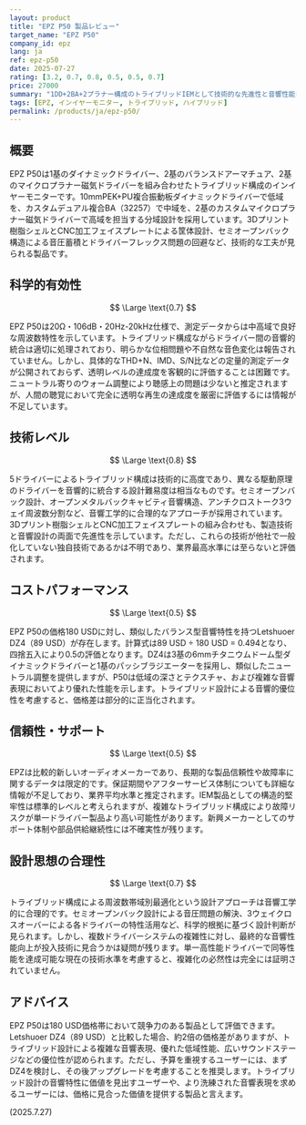 ```yaml
---
layout: product
title: "EPZ P50 製品レビュー"
target_name: "EPZ P50"
company_id: epz
lang: ja
ref: epz-p50
date: 2025-07-27
rating: [3.2, 0.7, 0.8, 0.5, 0.5, 0.7]
price: 27000
summary: "1DD+2BA+2プラナー構成のトライブリッドIEMとして技術的な先進性と音響性能を示し、価格帯での競争力も認められる製品です。特に低域の深さとテクスチャにおいて同価格帯製品に対する優位性があります。"
tags: [EPZ, インイヤーモニター, トライブリッド, ハイブリッド]
permalink: /products/ja/epz-p50/
---
```

## 概要

EPZ P50は1基のダイナミックドライバー、2基のバランスドアーマチュア、2基のマイクロプラナー磁気ドライバーを組み合わせたトライブリッド構成のインイヤーモニターです。10mmPEK+PU複合振動板ダイナミックドライバーで低域を、カスタムデュアル複合BA（32257）で中域を、2基のカスタムマイクロプラナー磁気ドライバーで高域を担当する分域設計を採用しています。3Dプリント樹脂シェルとCNC加工フェイスプレートによる筐体設計、セミオープンバック構造による音圧蓄積とドライバーフレックス問題の回避など、技術的な工夫が見られる製品です。

## 科学的有効性

$$ \Large \text{0.7} $$

EPZ P50は20Ω・106dB・20Hz-20kHz仕様で、測定データからは中高域で良好な周波数特性を示しています。トライブリッド構成ながらドライバー間の音響的統合は適切に処理されており、明らかな位相問題や不自然な音色変化は報告されていません。しかし、具体的なTHD+N、IMD、S/N比などの定量的測定データが公開されておらず、透明レベルの達成度を客観的に評価することは困難です。ニュートラル寄りのウォーム調整により聴感上の問題は少ないと推定されますが、人間の聴覚において完全に透明な再生の達成度を厳密に評価するには情報が不足しています。

## 技術レベル

$$ \Large \text{0.8} $$

5ドライバーによるトライブリッド構成は技術的に高度であり、異なる駆動原理のドライバーを音響的に統合する設計難易度は相当なものです。セミオープンバック設計、オープンメタルバックキャビティ音響構造、アンチクロストーク3ウェイ周波数分割など、音響工学的に合理的なアプローチが採用されています。3Dプリント樹脂シェルとCNC加工フェイスプレートの組み合わせも、製造技術と音響設計の両面で先進性を示しています。ただし、これらの技術が他社で一般化していない独自技術であるかは不明であり、業界最高水準には至らないと評価されます。

## コストパフォーマンス

$$ \Large \text{0.5} $$

EPZ P50の価格180 USDに対し、類似したバランス型音響特性を持つLetshuoer DZ4（89 USD）が存在します。計算式は89 USD ÷ 180 USD = 0.494となり、四捨五入により0.5の評価となります。DZ4は3基の6mmチタニウムドーム型ダイナミックドライバーと1基のパッシブラジエーターを採用し、類似したニュートラル調整を提供しますが、P50は低域の深さとテクスチャ、および複雑な音響表現においてより優れた性能を示します。トライブリッド設計による音響的優位性を考慮すると、価格差は部分的に正当化されます。

## 信頼性・サポート

$$ \Large \text{0.5} $$

EPZは比較的新しいオーディオメーカーであり、長期的な製品信頼性や故障率に関するデータは限定的です。保証期間やアフターサービス体制についても詳細な情報が不足しており、業界平均水準と推定されます。IEM製品としての構造的堅牢性は標準的レベルと考えられますが、複雑なトライブリッド構成により故障リスクが単一ドライバー製品より高い可能性があります。新興メーカーとしてのサポート体制や部品供給継続性には不確実性が残ります。

## 設計思想の合理性

$$ \Large \text{0.7} $$

トライブリッド構成による周波数帯域別最適化という設計アプローチは音響工学的に合理的です。セミオープンバック設計による音圧問題の解決、3ウェイクロスオーバーによる各ドライバーの特性活用など、科学的根拠に基づく設計判断が見られます。しかし、複数ドライバーシステムの複雑性に対し、最終的な音響性能向上が投入技術に見合うかは疑問が残ります。単一高性能ドライバーで同等性能を達成可能な現在の技術水準を考慮すると、複雑化の必然性は完全には証明されていません。

## アドバイス

EPZ P50は180 USD価格帯において競争力のある製品として評価できます。Letshuoer DZ4（89 USD）と比較した場合、約2倍の価格差がありますが、トライブリッド設計による複雑な音響表現、優れた低域性能、広いサウンドステージなどの優位性が認められます。ただし、予算を重視するユーザーには、まずDZ4を検討し、その後アップグレードを考慮することを推奨します。トライブリッド設計の音響特性に価値を見出すユーザーや、より洗練された音響表現を求めるユーザーには、価格に見合った価値を提供する製品と言えます。

(2025.7.27)
